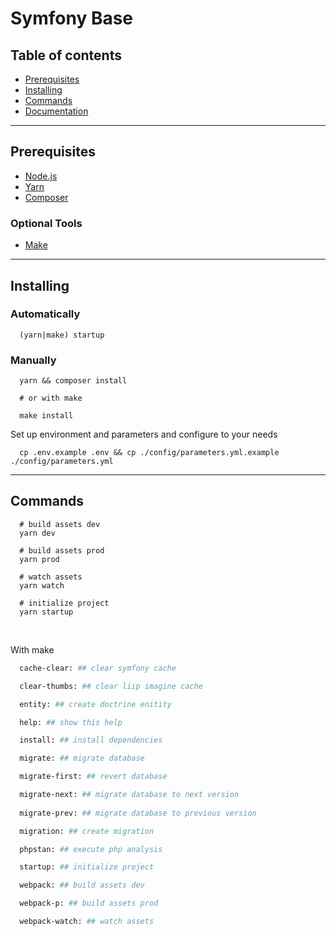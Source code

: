 # Symfony Base

## Table of contents

- [Prerequisites](#prerequisites)
- [Installing](#installing)
- [Commands](#commands)
- [Documentation](./docs/0_index.md)

___

## Prerequisites

  * [Node.js](https://nodejs.org/)
  * [Yarn](https://yarnpkg.com/)
  * [Composer](https://getcomposer.org/)

  ### Optional Tools

  * [Make](http://gnuwin32.sourceforge.net/packages/make.htm)

___

## Installing

### Automatically

```shell
  (yarn|make) startup
```

### Manually

```shell
  yarn && composer install

  # or with make

  make install
```

Set up environment and parameters and configure to your needs

```shell
  cp .env.example .env && cp ./config/parameters.yml.example ./config/parameters.yml
```
___

## Commands

```shell
  # build assets dev
  yarn dev

  # build assets prod
  yarn prod

  # watch assets
  yarn watch

  # initialize project
  yarn startup
```

&nbsp;

With make

```makefile  
  cache-clear: ## clear symfony cache

  clear-thumbs: ## clear liip imagine cache

  entity: ## create doctrine enitity

  help: ## show this help

  install: ## install dependencies

  migrate: ## migrate database

  migrate-first: ## revert database

  migrate-next: ## migrate database to next version
  
  migrate-prev: ## migrate database to previous version

  migration: ## create migration

  phpstan: ## execute php analysis

  startup: ## initialize project

  webpack: ## build assets dev

  webpack-p: ## build assets prod

  webpack-watch: ## watch assets
```
